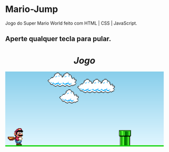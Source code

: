 # Mario-Jump
 Jogo do Super Mario World feito com HTML | CSS | JavaScript.
 
 <h2>Aperte qualquer tecla para pular.</h2>
 
<div align="center">
<h1><i>Jogo</i></h1>
</div>
 
<img src="Tela.png">
